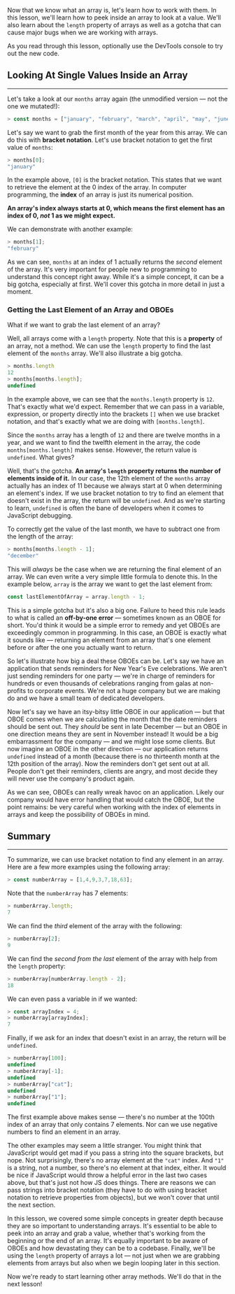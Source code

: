 Now that we know what an array is, let's learn how to work with them. In this lesson, we'll learn how to peek inside an array to look at a value. We'll also learn about the `length` property of arrays as well as a gotcha that can cause major bugs when we are working with arrays.

As you read through this lesson, optionally use the DevTools console to try out the new code.

## Looking At Single Values Inside an Array
---

Let's take a look at our `months` array again (the unmodified version — not the one we mutated!):

```js
> const months = ["january", "february", "march", "april", "may", "june", "july", "august", "september", "october", "november", "december"];
```

Let's say we want to grab the first month of the year from this array. We can do this with **bracket notation**. Let's use bracket notation to get the first value of `months`:

```js
> months[0];
"january"
```

In the example above, `[0]` is the bracket notation. This states that we want to retrieve the element at the 0 index of the array. In computer programming, the **index** of an array is just its numerical position. 

**An array's index always starts at 0, which means the first element has an index of 0, _not_ 1 as we might expect.**

We can demonstrate with another example:

```js
> months[1];
"february"
```

As we can see, `months` at an index of 1 actually returns the _second_ element of the array. It's very important for people new to programming to understand this concept right away. While it's a simple concept, it can be a big gotcha, especially at first. We'll cover this gotcha in more detail in just a moment.

### Getting the Last Element of an Array and OBOEs

What if we want to grab the last element of an array? 

Well, all arrays come with a `length` property. Note that this is a **property** of an array, not a method. We can use the `length` property to find the last element of the `months` array. We'll also illustrate a big gotcha. 

```js
> months.length
12
> months[months.length];
undefined
```

In the example above, we can see that the `months.length` property is `12`. That's exactly what we'd expect. Remember that we can pass in a variable, expression, or property directly into the brackets `[]` when we use bracket notation, and that's exactly what we are doing with `[months.length]`. 

Since the `months` array has a length of `12` and there are twelve months in a year, and we want to find the twelfth element in the array, the code `months[months.length]` makes sense. However, the return value is `undefined`. What gives?

Well, that's the gotcha. **An array's `length` property returns the number of elements inside of it.** In our case, the 12th element of the `months` array actually has an index of 11 because we always start at 0 when determining an element's index. If we use bracket notation to try to find an element that doesn't exist in the array, the return will be `undefined`. And as we're starting to learn, `undefined` is often the bane of developers when it comes to JavaScript debugging. 

To correctly get the value of the last month, we have to subtract one from the length of the array:

```js
> months[months.length - 1];
"december"
```

This will _always_ be the case when we are returning the final element of an array. We can even write a very simple little formula to denote this. In the example below, `array` is the array we want to get the last element from:

```js
const lastElementOfArray = array.length - 1;
```

This is a simple gotcha but it's also a big one. Failure to heed this rule leads to what is called an **off-by-one error** — sometimes known as an OBOE for short. You'd think it would be a simple error to remedy and yet OBOEs are exceedingly common in programming. In this case, an OBOE is exactly what it sounds like — returning an element from an array that's one element before or after the one you actually want to return.

So let's illustrate how big a deal these OBOEs can be. Let's say we have an application that sends reminders for New Year's Eve celebrations. We aren't just sending reminders for one party — we're in charge of reminders for hundreds or even thousands of celebrations ranging from galas at non-profits to corporate events. We're not a huge company but we are making do and we have a small team of dedicated developers.

Now let's say we have an itsy-bitsy little OBOE in our application — but that OBOE comes when we are calculating the month that the date reminders should be sent out. They _should_ be sent in late December — but an OBOE in one direction means they are sent in November instead! It would be a big embarrassment for the company — and we might lose some clients. But now imagine an OBOE in the other direction — our application returns `undefined` instead of a month (because there is no thirteenth month at the 12th position of the array). Now the reminders don't get sent out at all. People don't get their reminders, clients are angry, and most decide they will never use the company's product again.

As we can see, OBOEs can really wreak havoc on an application. Likely our company would have error handling that would catch the OBOE, but the point remains: be very careful when working with the index of elements in arrays and keep the possibility of OBOEs in mind.

## Summary
---

To summarize, we can use bracket notation to find any element in an array. Here are a few more examples using the following array:

```js
> const numberArray = [1,4,9,3,7,18,63];
```

Note that the `numberArray` has 7 elements:

```js
> numberArray.length;
7
```

We can find the _third_ element of the array with the following:

```js
> numberArray[2];
9
```

We can find the _second from the last_ element of the array with help from the `length` property: 

```js
> numberArray[numberArray.length - 2];
18
```

We can even pass a variable in if we wanted:

```js
> const arrayIndex = 4;
> numberArray[arrayIndex];
7
```

Finally, if we ask for an index that doesn't exist in an array, the return will be `undefined`.

```js
> numberArray[100];
undefined
> numberArray[-1];
undefined
> numberArray["cat"];
undefined
> numberArray["1"];
undefined
```

The first example above makes sense — there's no number at the 100th index of an array that only contains 7 elements. Nor can we use negative numbers to find an element in an array. 

The other examples may seem a little stranger. You might think that JavaScript would get mad if you pass a string into the square brackets, but nope. Not surprisingly, there's no array element at the `"cat"` index. And `"1"` is a string, not a number, so there's no element at that index, either. It would be nice if JavaScript would throw a helpful error in the last two cases above, but that's just not how JS does things. There are reasons we can pass strings into bracket notation (they have to do with using bracket notation to retrieve properties from objects), but we won't cover that until the next section.

In this lesson, we covered some simple concepts in greater depth because they are so important to  understanding arrays. It's essential to be able to peek into an array and grab a value, whether that's working from the beginning or the end of an array. It's equally important to be aware of OBOEs and how devastating they can be to a codebase. Finally, we'll be using the `length` property of arrays a lot — not just when we are grabbing elements from arrays but also when we begin looping later in this section.

Now we're ready to start learning other array methods. We'll do that in the next lesson!
